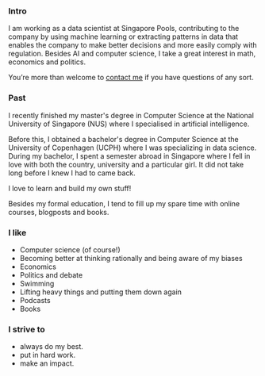 ### Intro

I am working as a data scientist at Singapore Pools, contributing to the company by using machine learning or extracting patterns in data that enables the company to make better decisions and more easily comply with regulation. Besides AI and computer science, I take a great interest in math, economics and politics.

You’re more than welcome to [contact me](/contact) if you have questions of any sort.

### Past

I recently finished my master's degree in Computer Science at the National University of Singapore (NUS) where I specialised in artificial intelligence.

Before this, I obtained a bachelor's degree in Computer Science at the University of Copenhagen (UCPH) where I was specializing in data science. During my bachelor, I spent a semester abroad in Singapore where I fell in love with both the country, university and a particular girl. It did not take long before I knew I had to came back.

I love to learn and build my own stuff!

Besides my formal education, I tend to fill up my spare time with online courses, blogposts and books.

### I like

- Computer science (of course!)
- Becoming better at thinking rationally and being aware of my biases
- Economics
- Politics and debate
- Swimming
- Lifting heavy things and putting them down again
- Podcasts
- Books

### I strive to

- always do my best.
- put in hard work.
- make an impact.
